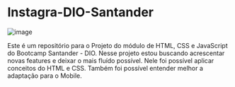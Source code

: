 # Instagra-DIO-Santander

![image](https://user-images.githubusercontent.com/95628630/173607283-28eb956c-09d0-4ba0-a492-ec6c6fc117d8.png)


Este é um repositório para o Projeto do módulo de HTML, CSS e JavaScript do Bootcamp Santander - DIO. Nesse projeto estou buscando acrescentar novas features e deixar o mais fluído possível.
Nele foi possível aplicar conceitos do HTML e CSS. Também foi possível entender melhor a adaptação para o Mobile.
